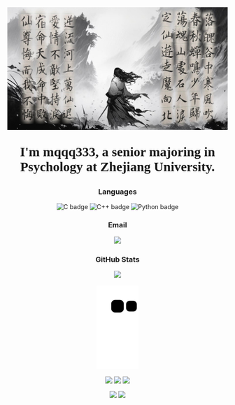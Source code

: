 <div align="center"> <img src="https://github.com/mqqq333/Images/blob/3c0356dae72b6fc3d0eac6de7d3455227d010f93/blob/main/banner.jfif" /> </div>
<p>
</p>
<p
  align="center"
  style="
    font-family: 'Edwardian Script ITC', cursive;
    font-size: 30px;
    font-weight: bold;
  "
>
  I'm mqqq333, a senior majoring in Psychology at Zhejiang University.
</p>
<h3 align="center">Languages</h3>

<div align="center">
  <div style="display: inline-block;">
    <img src="https://img.shields.io/badge/-C-A8B9CC?style=for-the-badge&logo=c&logoColor=white" alt="C badge">
  </div>

  <div style="display: inline-block;">
    <img src="https://img.shields.io/badge/-C++-00599C?style=for-the-badge&logo=cplusplus&logoColor=white" alt="C++ badge">
  </div>
  
  <div style="display: inline-block;">
    <img src="https://img.shields.io/badge/-Python-3776AB?style=for-the-badge&logo=python&logoColor=white" alt="Python badge">
  </div>
</div>




<h3 align="center">Email</h3>
<div align="center">


  [![](https://img.shields.io/badge/-GMail-EA4335?style=for-the-badge&logo=gmail&logoColor=white)](mailto:maqi316101@gmail.com)

</div>
<h3 align="center">GitHub Stats</h3>
<div align="center"> <img src="https://github-readme-stats.vercel.app/api?username=mqqq333" /> </div>

<div align="center">





![](https://raw.githubusercontent.com/mqqq333/mqqq333/main/assets/github-contribution-grid-snake.svg)

![](https://leetcode-badge.mqqq.dev/v1cn/chart/submission-calendar/mqqq.svg?type=past-year)
![](https://leetcode-badge.mqqq.dev/v1cn/chart/submission-calendar/mqqq.svg?type=past-year&color=yellow)
![](https://leetcode-badge.mqqq.dev/v1cn/chart/submission-calendar/mqqq.svg?type=past-year&color=blue)

![](https://leetcode-badge.mqqq.dev/v1cn/card/question-process/mqqq.svg)
![](https://leetcode-badge.mqqq.dev/v1cn/card/contest-ranking/mqqq.svg)



</div>
